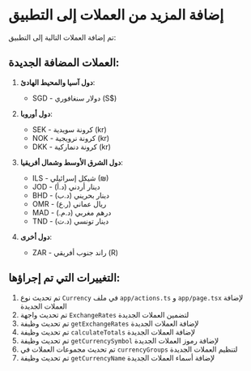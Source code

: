 # إضافة المزيد من العملات إلى التطبيق

تم إضافة العملات التالية إلى التطبيق:

## العملات المضافة الجديدة:

1. **دول آسيا والمحيط الهادئ**:
   - SGD - دولار سنغافوري (S$)

2. **دول أوروبا**:
   - SEK - كرونة سويدية (kr)
   - NOK - كرونة نرويجية (kr)
   - DKK - كرونة دنماركية (kr)

3. **دول الشرق الأوسط وشمال أفريقيا**:
   - ILS - شيكل إسرائيلي (₪)
   - JOD - دينار أردني (د.أ)
   - BHD - دينار بحريني (د.ب)
   - OMR - ريال عماني (ر.ع)
   - MAD - درهم مغربي (د.م.)
   - TND - دينار تونسي (د.ت)

4. **دول أخرى**:
   - ZAR - راند جنوب أفريقي (R)

## التغييرات التي تم إجراؤها:

1. تم تحديث نوع `Currency` في ملف `app/actions.ts` و `app/page.tsx` لإضافة العملات الجديدة
2. تم تحديث واجهة `ExchangeRates` لتضمين العملات الجديدة
3. تم تحديث وظيفة `getExchangeRates` لإضافة العملات الجديدة
4. تم تحديث وظيفة `calculateTotals` لإضافة العملات الجديدة
5. تم تحديث وظيفة `getCurrencySymbol` لإضافة رموز العملات الجديدة
6. تم تحديث مجموعات العملات في `currencyGroups` لتنظيم العملات الجديدة
7. تم تحديث وظيفة `getCurrencyName` لإضافة أسماء العملات الجديدة
